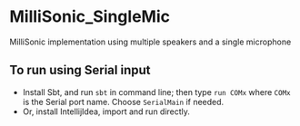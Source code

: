 # MilliSonic_SingleMic
MilliSonic implementation using multiple speakers and a single microphone

## To run using Serial input
* Install Sbt, and run `sbt` in command line; then type `run COMx` where `COMx` is the Serial port name. Choose `SerialMain` if needed.
* Or, install IntellijIdea, import and run directly.
